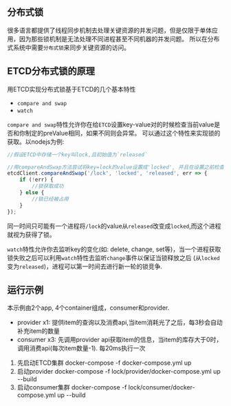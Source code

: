 ## 分布式锁
很多语言都提供了线程同步机制去处理关键资源的并发问题，但是仅限于单体应用，因为那些锁机制是无法处理不同进程甚至不同机器的并发问题。
所以在分布式系统中需要`分布式锁`来同步关键资源的访问。

## ETCD分布式锁的原理
用ETCD实现分布式锁基于ETCD的几个基本特性
- `compare and swap`
- `watch`

`compare and swap`特性允许你在给`ETCD`设置key-value对的时候检查当前value是否和你制定的preValue相同，如果不同则会异常。
可以通过这个特性来实现锁的获取。以nodejs为例:
```js
//假设ETCD中存储一个key叫lock,且初始值为`released`

//用compareAndSwap方法尝试将key=lock的value设置成'locked', 并且在设置之前检查preValue是否为'released'
etcdClient.compareAndSwap('/lock', 'locked', 'released', err => {
    if (!err) {
        //锁获取成功
    } else {
        //锁已经被占用
    }
});

```
同一时间只可能有一个进程将`/lock`的value从`released`改变成`locked`,而这个进程就视为获得了锁。

`watch`特性允许你去监听key的变化(如: delete, change, set等)，当一个进程获取锁失败之后可以利用`watch`特性去监听`change`事件以保证当锁释放之后
(从`locked`变为`released`)，进程可以第一时间去进行新一轮的锁竞争.

## 运行示例
本示例由2个app, 4个container组成，consumer和provider.
- provider x1: 提供item的查询以及消费api,当item消耗光了之后，每3秒会自动补充item的数量
- consumer x3: 先调用provider api获取item的信息，当item的库存大于0时，调用消费api(每次item数量-1). 每20ms执行一次

1. 先启动ETCD集群
docker-compose -f docker-compose.yml up
2. 启动provider
docker-compose -f lock/provider/docker-compose.yml up --build
3. 启动consumer集群
docker-compose -f lock/consumer/docker-compose.yml up --build


